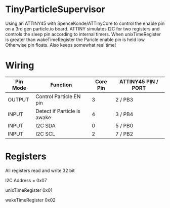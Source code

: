 # TinyParticleSupervisor
Using an ATTINY45 with SpenceKonde/ATTinyCore to control the enable pin on a 3rd gen particle.io board.
ATTINY simulates I2C for two registers and controls the sleep pin according to internal timers. 
When unixTimeRegister is greater than wakeTimeRegister the Paricle enable pin is held low. Otherwise pin floats.
Also keeps somewhat real time!

# Wiring
| Pin Mode | Function | Core Pin | ATTINY45 PIN / PORT |
| ------------- | ------------- | ------------- | ------------- |
| OUTPUT  | Control Particle EN pin| 3  | 2 / PB3 |
| INPUT  | Detect if Particle is awake  | 4  | 3 / PB4 |
| INPUT  | I2C SDA  | 0  | 5 / PB0 |
| INPUT  | I2C SCL  | 2  | 7 / PB2 |

# Registers
All registers read and write 32 bit

I2C Address = 0x07

unixTimeRegister 0x01

wakeTimeRegister 0x02
